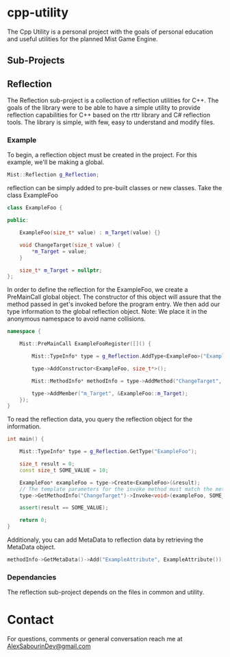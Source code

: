 # cpp-utility
The Cpp Utility is a personal project with the goals of personal education and useful utilities for the planned Mist Game Engine.

## Sub-Projects

## Reflection 
The Reflection sub-project is a collection of reflection utilities for C++. The goals of the library were to be able to have a simple utility to provide reflection capabilities for C++ based on the rttr library and C# reflection tools. The library is simple, with few, easy to understand and modify files.

### Example

To begin, a reflection object must be created in the project. For this example, we'll be making a global.

```c++
Mist::Reflection g_Reflection;
```

reflection can be simply added to pre-built classes or new classes.
Take the class ExampleFoo

```c++
class ExampleFoo {

public:

	ExampleFoo(size_t* value) : m_Target(value) {}

	void ChangeTarget(size_t value) {
		*m_Target = value;
	}

	size_t* m_Target = nullptr;
};
```

In order to define the reflection for the ExampleFoo, we create a PreMainCall global object. The constructor of this object will assure that the method passed in get's invoked before the program entry. We then add our type information to the global reflection object.
Note: We place it in the anonymous namespace to avoid name collisions.

```c++
namespace {

	Mist::PreMainCall ExampleFooRegister([]() {

		Mist::TypeInfo* type = g_Reflection.AddType<ExampleFoo>("ExampleFoo");

		type->AddConstructor<ExampleFoo, size_t*>();

		Mist::MethodInfo* methodInfo = type->AddMethod("ChangeTarget", &ExampleFoo::ChangeTarget);

		type->AddMember("m_Target", &ExampleFoo::m_Target);
	});
}
```

To read the reflection data, you query the reflection object for the information.
```c++
int main() {

	Mist::TypeInfo* type = g_Reflection.GetType("ExampleFoo");

	size_t result = 0;
	const size_t SOME_VALUE = 10;

	ExampleFoo* exampleFoo = type->Create<ExampleFoo>(&result);
	// The template parameters for the invoke method must match the method signature exactly
	type->GetMethodInfo("ChangeTarget")->Invoke<void>(exampleFoo, SOME_VALUE);

	assert(result == SOME_VALUE);

	return 0;
}
```

Additionaly, you can add MetaData to reflection data by retrieving the MetaData object.
```c++
methodInfo->GetMetaData()->Add("ExampleAttribute", ExampleAttribute());
```

### Dependancies
The reflection sub-project depends on the files in common and utility.

# Contact
For questions, comments or general conversation reach me at AlexSabourinDev@gmail.com